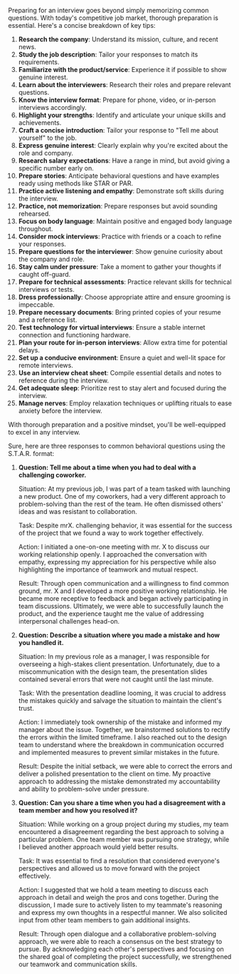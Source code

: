 Preparing for an interview goes beyond simply memorizing common questions. With today's competitive job market, thorough preparation is essential. Here's a concise breakdown of key tips:

1. **Research the company**: Understand its mission, culture, and recent news.
2. **Study the job description**: Tailor your responses to match its requirements.
3. **Familiarize with the product/service**: Experience it if possible to show genuine interest.
4. **Learn about the interviewers**: Research their roles and prepare relevant questions.
5. **Know the interview format**: Prepare for phone, video, or in-person interviews accordingly.
6. **Highlight your strengths**: Identify and articulate your unique skills and achievements.
7. **Craft a concise introduction**: Tailor your response to "Tell me about yourself" to the job.
8. **Express genuine interest**: Clearly explain why you're excited about the role and company.
9. **Research salary expectations**: Have a range in mind, but avoid giving a specific number early on.
10. **Prepare stories**: Anticipate behavioral questions and have examples ready using methods like STAR or PAR.
11. **Practice active listening and empathy**: Demonstrate soft skills during the interview.
12. **Practice, not memorization**: Prepare responses but avoid sounding rehearsed.
13. **Focus on body language**: Maintain positive and engaged body language throughout.
14. **Consider mock interviews**: Practice with friends or a coach to refine your responses.
15. **Prepare questions for the interviewer**: Show genuine curiosity about the company and role.
16. **Stay calm under pressure**: Take a moment to gather your thoughts if caught off-guard.
17. **Prepare for technical assessments**: Practice relevant skills for technical interviews or tests.
18. **Dress professionally**: Choose appropriate attire and ensure grooming is impeccable.
19. **Prepare necessary documents**: Bring printed copies of your resume and a reference list.
20. **Test technology for virtual interviews**: Ensure a stable internet connection and functioning hardware.
21. **Plan your route for in-person interviews**: Allow extra time for potential delays.
22. **Set up a conducive environment**: Ensure a quiet and well-lit space for remote interviews.
23. **Use an interview cheat sheet**: Compile essential details and notes to reference during the interview.
24. **Get adequate sleep**: Prioritize rest to stay alert and focused during the interview.
25. **Manage nerves**: Employ relaxation techniques or uplifting rituals to ease anxiety before the interview.

With thorough preparation and a positive mindset, you'll be well-equipped to excel in any interview.

Sure, here are three responses to common behavioral questions using the S.T.A.R. format:

1. **Question: Tell me about a time when you had to deal with a challenging coworker.**

   Situation: At my previous job, I was part of a team tasked with launching a new product. One of my coworkers, had a very different approach to problem-solving than the rest of the team. He often dismissed others' ideas and was resistant to collaboration.

   Task: Despite mrX. challenging behavior, it was essential for the success of the project that we found a way to work together effectively.

   Action: I initiated a one-on-one meeting with mr. X to discuss our working relationship openly. I approached the conversation with empathy, expressing my appreciation for his perspective while also highlighting the importance of teamwork and mutual respect.

   Result: Through open communication and a willingness to find common ground, mr. X  and I developed a more positive working relationship. He became more receptive to feedback and began actively participating in team discussions. Ultimately, we were able to successfully launch the product, and the experience taught me the value of addressing interpersonal challenges head-on.

2. **Question: Describe a situation where you made a mistake and how you handled it.**

   Situation: In my previous role as a manager, I was responsible for overseeing a high-stakes client presentation. Unfortunately, due to a miscommunication with the design team, the presentation slides contained several errors that were not caught until the last minute.

   Task: With the presentation deadline looming, it was crucial to address the mistakes quickly and salvage the situation to maintain the client's trust.

   Action: I immediately took ownership of the mistake and informed my manager about the issue. Together, we brainstormed solutions to rectify the errors within the limited timeframe. I also reached out to the design team to understand where the breakdown in communication occurred and implemented measures to prevent similar mistakes in the future.

   Result: Despite the initial setback, we were able to correct the errors and deliver a polished presentation to the client on time. My proactive approach to addressing the mistake demonstrated my accountability and ability to problem-solve under pressure.

3. **Question: Can you share a time when you had a disagreement with a team member and how you resolved it?**

   Situation: While working on a group project during my studies, my team encountered a disagreement regarding the best approach to solving a particular problem. One team member was  pursuing one strategy, while I believed another approach would yield better results.

   Task: It was essential to find a resolution that considered everyone's perspectives and allowed us to move forward with the project effectively.

   Action: I suggested that we hold a team meeting to discuss each approach in detail and weigh the pros and cons together. During the discussion, I made sure to actively listen to my teammate's reasoning and express my own thoughts in a respectful manner. We also solicited input from other team members to gain additional insights.

   Result: Through open dialogue and a collaborative problem-solving approach, we were able to reach a consensus on the best strategy to pursue. By acknowledging each other's perspectives and focusing on the shared goal of completing the project successfully, we strengthened our teamwork and communication skills.